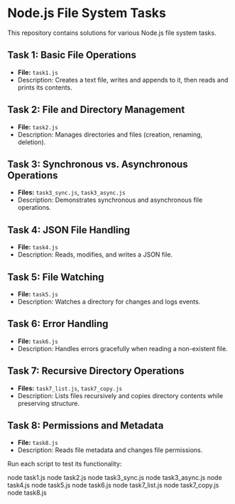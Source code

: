 # Node.js File System Tasks

This repository contains solutions for various Node.js file system tasks.

## Task 1: Basic File Operations

- **File:** `task1.js`
- Description: Creates a text file, writes and appends to it, then reads and prints its contents.

## Task 2: File and Directory Management

- **File:** `task2.js`
- Description: Manages directories and files (creation, renaming, deletion).

## Task 3: Synchronous vs. Asynchronous Operations

- **Files:** `task3_sync.js`, `task3_async.js`
- Description: Demonstrates synchronous and asynchronous file operations.

## Task 4: JSON File Handling

- **File:** `task4.js`
- Description: Reads, modifies, and writes a JSON file.

## Task 5: File Watching

- **File:** `task5.js`
- Description: Watches a directory for changes and logs events.

## Task 6: Error Handling

- **File:** `task6.js`
- Description: Handles errors gracefully when reading a non-existent file.

## Task 7: Recursive Directory Operations

- **Files:** `task7_list.js`, `task7_copy.js`
- Description: Lists files recursively and copies directory contents while preserving structure.

## Task 8: Permissions and Metadata

- **File:** `task8.js`
- Description: Reads file metadata and changes file permissions.

Run each script to test its functionality:

node task1.js
node task2.js
node task3_sync.js
node task3_async.js
node task4.js
node task5.js
node task6.js
node task7_list.js
node task7_copy.js
node task8.js

